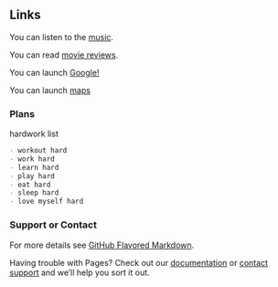 ## Links

You can listen to the [music](https://open.spotify.com/album/0S0KGZnfBGSIssfF54WSJh).

You can read [movie reviews](https://www.imdb.com/title/tt2283336/).

You can launch [Google!](https://www.google.com/)

You can launch [maps](https://www.google.com/maps)

### Plans

hardwork list

```markdown
- workout hard
- work hard
- learn hard
- play hard
- eat hard
- sleep hard
- love myself hard
```



### Support or Contact
For more details see [GitHub Flavored Markdown](https://guides.github.com/features/mastering-markdown/).

Having trouble with Pages? Check out our [documentation](https://help.github.com/categories/github-pages-basics/) or [contact support](https://github.com/contact) and we’ll help you sort it out.
